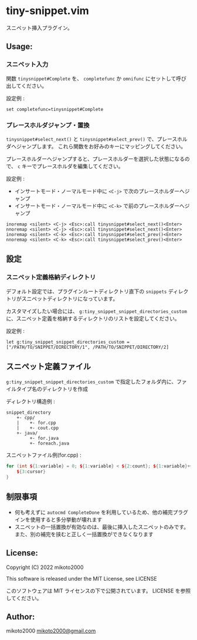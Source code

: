 # tiny-snippet.vim

スニペット挿入プラグイン。

## Usage:

### スニペット入力

関数 `tinysnippet#Complete` を、 `completefunc` か `omnifunc` にセットして呼び出してください。

設定例 :

```vim
set completefunc=tinysnippet#Complete
```

### プレースホルダジャンプ・置換

`tinysnippet#select_next()` と `tinysnippet#select_prev()` で、プレースホルダへジャンプします。
これら関数をお好みのキーにマッピングしてください。

プレースホルダーへジャンプすると、プレースホルダーを選択した状態になるので、 `c` キーでプレースホルダを編集してください。

設定例 :

- インサートモード・ノーマルモード中に `<C-j>` で次のプレースホルダーへジャンプ
- インサートモード・ノーマルモード中に `<C-k>` で前のプレースホルダーへジャンプ

```vim
inoremap <silent> <C-j> <Esc>:call tinysnippet#select_next()<Enter>
nnoremap <silent> <C-j> <Esc>:call tinysnippet#select_next()<Enter>
inoremap <silent> <C-k> <Esc>:call tinysnippet#select_prev()<Enter>
nnoremap <silent> <C-k> <Esc>:call tinysnippet#select_prev()<Enter>
```

## 設定

### スニペット定義格納ディレクトリ

デフォルト設定では、プラグインルートディレクトリ直下の `snippets` ディレクトリがスニペットディレクトリになっています。

カスタマイズしたい場合には、 `g:tiny_snippet_snippet_directories_custom` に、スニペット定義を格納するディレクトリのリストを設定してください。

設定例 :

```vim
let g:tiny_snippet_snippet_directories_custom = ["/PATH/TO/SNIPPET/DIRECTORY/1", /PATH/TO/SNIPPET/DIRECTORY/2]
```


## スニペット定義ファイル

`g:tiny_snippet_snippet_directories_custom` で指定したフォルダ内に、ファイルタイプ名のディレクトリを作成


ディレクトリ構造例 :

```
snippet_directory
    +- cpp/
    |    +- for.cpp
    |    +- cout.cpp
    +- java/
         +- for.java
         +- foreach.java
```

スニペットファイル例(for.cpp) :

```cpp
for (int ${1:variable} = 0; ${1:variable} < ${2:count}; ${1:variable}++) {
    ${3:cursor}
}
```



## 制限事項

- 何も考えずに `autocmd CompleteDone` を利用しているため、他の補完プラグインを使用すると多分挙動が壊れます
- スニペットの一括置換が有効なのは、最後に挿入したスニペットのみです。また、別の補完を挟むと正しく一括置換ができなくなります


## License:

Copyright (C) 2022 mikoto2000

This software is released under the MIT License, see LICENSE

このソフトウェアは MIT ライセンスの下で公開されています。 LICENSE を参照してください。


## Author:

mikoto2000 <mikoto2000@gmail.com>
